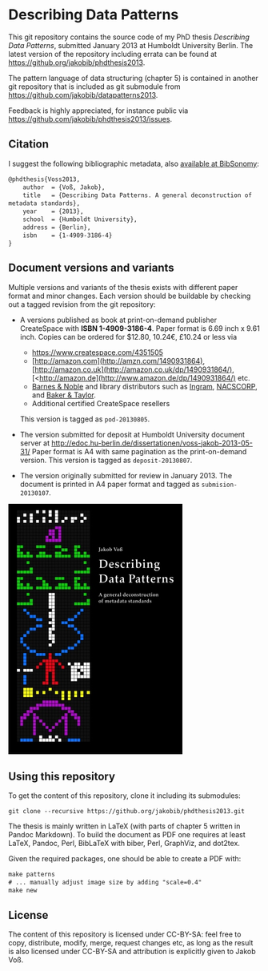 # Describing Data Patterns

This git repository contains the source code of my PhD thesis *Describing Data
Patterns*, submitted January 2013 at Humboldt University Berlin. The latest
version of the repository including errata can be found at
<https://github.org/jakobib/phdthesis2013>.

The pattern language of data structuring (chapter 5) is contained in another
git repository that is included as git submodule from
<https://github.com/jakobib/datapatterns2013>.

Feedback is highly appreciated, for instance public via
<https://github.com/jakobib/phdthesis2013/issues>.

## Citation

I suggest the following bibliographic metadata, also
[available at BibSonomy](http://www.bibsonomy.org/bibtex/2220c96bb2ad9a57367cb15378aef31a1):

    @phdthesis{Voss2013,
        author  = {Voß, Jakob},
        title   = {Describing Data Patterns. A general deconstruction of metadata standards},
        year    = {2013},
        school  = {Humboldt University},
        address = {Berlin},
        isbn    = {1-4909-3186-4}
    }

## Document versions and variants

Multiple versions and variants of the thesis exists with different paper format
and minor changes. Each version should be buildable by checking out a tagged
revision from the git repository:

* A versions published as book at print-on-demand publisher CreateSpace with
  **ISBN 1-4909-3186-4**. Paper format is 6.69 inch x 9.61 inch. Copies can be
  ordered for $12.80, 10.24€, £10.24 or less via

    * <https://www.createspace.com/4351505>
    * [http://amazon.com](http://amzn.com/1490931864),
      [http://amazon.co.uk](http://amazon.co.uk/dp/1490931864/), 
      [<http://amazon.de](http://www.amazon.de/dp/1490931864/) etc.
    * [Barnes & Noble](http://www.barnesandnoble.com/) and library distributors 
      such as [Ingram](http://www.ingramcontent.com/), 
      [NACSCORP](http://www.nacscorp.com/), and 
      [Baker & Taylor](http://www.btol.com/).
    * Additional certified CreateSpace resellers

  This version is tagged as `pod-20130805`.

* The version submitted for deposit at Humboldt University document server
  at <http://edoc.hu-berlin.de/dissertationen/voss-jakob-2013-05-31/>
  Paper format is A4 with same pagination as
  the print-on-demand version. This version is tagged as `deposit-20130807`.

* The version originally submitted for review in January 2013. The document is
  printed in A4 paper format and tagged as `submision-20130107`.

![](cover/cover-small.jpg)

## Using this repository

To get the content of this repository, clone it including its submodules:

    git clone --recursive https://github.org/jakobib/phdthesis2013.git

The thesis is mainly written in LaTeX (with parts of chapter 5 written in
Pandoc Markdown). To build the document as PDF one requires at least LaTeX,
Pandoc, Perl, BibLaTeX with biber, Perl, GraphViz, and dot2tex.

Given the required packages, one should be able to create a PDF with:

    make patterns
    # ... manually adjust image size by adding "scale=0.4"
    make new

## License

The content of this repository is licensed under CC-BY-SA: feel free to copy,
distribute, modify, merge, request changes etc, as long as the result is also
licensed under CC-BY-SA and attribution is explicitly given to Jakob Voß.
